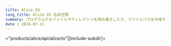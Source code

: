 ```yaml
---
title: Alice.IO
long_title: Alice.IO 名前空間
summary: プログラムからファイルやディレクトリを読み書きしたり、ファイルパスを作成する関数があります。
date : 2024-07-11
---
```


="products/alice/api/alice/io"|[include-subdir]=